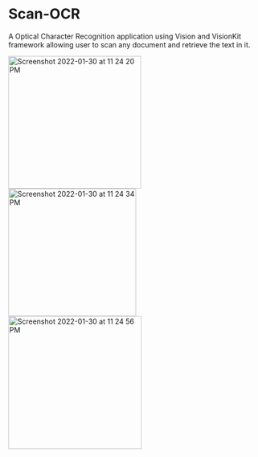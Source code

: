 # Scan-OCR
A Optical Character Recognition application using Vision and VisionKit framework allowing user to scan any document and retrieve the text in it.


<img width="264" alt="Screenshot 2022-01-30 at 11 24 20 PM" src="https://user-images.githubusercontent.com/72257780/151711275-1ab652bf-4ed3-4dcf-bba6-013443f3c270.png">
<img width="254" alt="Screenshot 2022-01-30 at 11 24 34 PM" src="https://user-images.githubusercontent.com/72257780/151711279-5a2da908-0224-4575-9990-d3f312124551.png">
<img width="265" alt="Screenshot 2022-01-30 at 11 24 56 PM" src="https://user-images.githubusercontent.com/72257780/151711280-d0e9b184-a30b-40be-a3f0-91e19d6cfddb.png">
